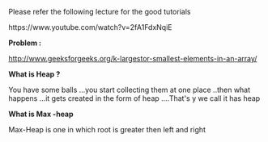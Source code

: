 <p>Please refer the following lecture for the good tutorials
</p>

<p>
https://www.youtube.com/watch?v=2fA1FdxNqiE
</p>

<b>Problem : </b><p>http://www.geeksforgeeks.org/k-largestor-smallest-elements-in-an-array/</p>


<b>
What is Heap ?</b>


<p>You have some balls ...you start collecting them at one place ..then what happens ...it gets created in the form of heap ....That's y we call it has heap</p>


<b>What is Max -heap </b>

<p>
	
Max-Heap is one in which root is greater then left and right

</p>